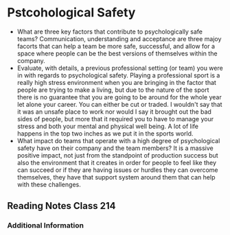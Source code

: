 # Pstcohological Safety

- What are three key factors that contribute to psychologically safe teams? Communication, understanding and acceptance are three majoy facorts that can help a team be more safe, successful, and allow for a space where people can be the best versions of themselves within the company.
- Evaluate, with details, a previous professional setting (or team) you were in with regards to psychological safety. 
    Playing a professional sport is a really high stress environment when you are bringing in the factor that people are trying to make a living, but due to the nature of the sport there is no guarantee that you are going to be around for the whole year let alone your career. You can either be cut or traded. 
   I wouldn't say that it was an unsafe place to work nor would I say it brought out the bad sides of people, but more that it required you to have to manage your stress and both your mental and physical well being. A lot of life happens in the top two inches as we put it in the sports world.
- What impact do teams that operate with a high degree of psychological safety have on their company and the team members? It is a massive positive impact, not just from the standpoint of production success but also the environment that it creates in order for people to feel like they can succeed or if they are having issues or hurdles they can overcome themselves, they have that support system around them that can help with these challenges. 

## Reading Notes Class 214





### Additional Information
